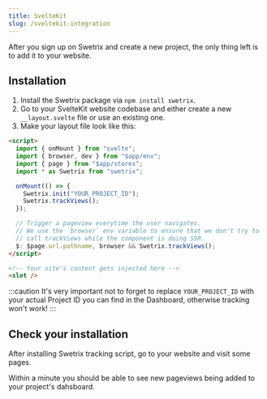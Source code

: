```yaml
---
title: SvelteKit
slug: /sveltekit-integration
---
```


After you sign up on Swetrix and create a new project, the only thing left is to add it to your website.

## Installation
1. Install the Swetrix package via `npm install swetrix`.
2. Go to your SvelteKit website codebase and either create a new `__layout.svelte` file or use an existing one.
3. Make your layout file look like this:
```html
<script>
  import { onMount } from "svelte";
  import { browser, dev } from "$app/env";
  import { page } from "$app/stores";
  import * as Swetrix from "swetrix";

  onMount(() => {
    Swetrix.init("YOUR_PROJECT_ID");
    Swetrix.trackViews();
  });

  // Trigger a pageview everytime the user navigates.
  // We use the `browser` env variable to ensure that we don't try to 
  // call trackViews while the component is doing SSR.
  $: $page.url.pathname, browser && Swetrix.trackViews();
</script>

<!-- Your site's content gets injected here -->
<slot />
```

:::caution
It's very important not to forget to replace `YOUR_PROJECT_ID` with your actual Project ID you can find in the Dashboard, otherwise tracking won't work!
:::

## Check your installation
After installing Swetrix tracking script, go to your website and visit some pages.

Within a minute you should be able to see new pageviews being added to your project's dahsboard.
